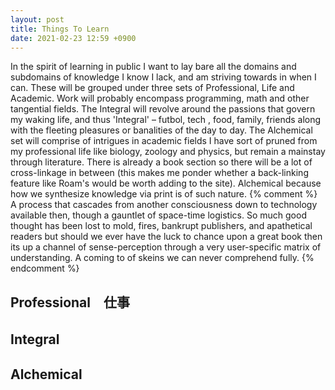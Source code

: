 ```yaml
---
layout: post
title: Things To Learn
date: 2021-02-23 12:59 +0900
---
```

In the spirit of learning in public I want to lay bare all the domains and subdomains of knowledge I know I lack, and am striving towards in when I can. These will be grouped under three sets of Professional, Life and Academic. Work will probably encompass programming, math and other tangential fields. The Integral will revolve around the passions that govern my waking life, and thus 'Integral' – futbol, tech , food, family, friends along with the fleeting pleasures or banalities of the day to day. The Alchemical set will comprise of intrigues in academic fields I have sort of pruned from my professional life like biology, zoology and physics, but remain a mainstay through literature. There is already a book section so there will be a lot of cross-linkage in between (this makes me ponder whether a back-linking feature like Roam's would be worth adding to the site). Alchemical because how we synthesize knowledge via print is of such nature. 
{% comment %} 
A process that cascades from another consciousness down to technology available then, though a gauntlet of space-time logistics. So much good thought has been lost to mold, fires, bankrupt publishers, and apathetical readers but should we ever have the luck to chance upon a great book then its up a channel of sense-perception through a very user-specific matrix of understanding. A coming to of skeins we can never comprehend fully.
{% endcomment %}


<h2>Professional　仕事</h2>

<h2>Integral　</h2>

<h2>Alchemical</h2>